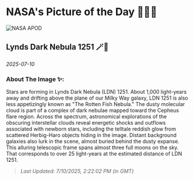 
# NASA's Picture of the Day 🧑‍🚀💫

  ![NASA APOD](https://apod.nasa.gov/apod/image/2507/LDN1251gualco2048.JPG)
  
  ## Lynds Dark Nebula 1251 🪄🌌
  
  _2025-07-10_
  
  ### About The Image ✨: 
  
  Stars are forming in Lynds Dark Nebula (LDN) 1251. About 1,000 light-years away and drifting above the plane of our Milky Way galaxy, LDN 1251 is also less appetizingly known as "The Rotten Fish Nebula." The dusty molecular cloud is part of a complex of dark nebulae mapped toward the Cepheus flare region. Across the spectrum, astronomical explorations of the obscuring interstellar clouds reveal energetic shocks and outflows associated with newborn stars, including the telltale reddish glow from scattered Herbig-Haro objects hiding in the image. Distant background galaxies also lurk in the scene, almost buried behind the dusty expanse. This alluring telescopic frame spans almost three full moons on the sky. That corresponds to over 25 light-years at the estimated distance of LDN 1251.
  
  
  
  > _Last Updated: 7/10/2025, 2:22:02 PM (in GMT)_
  
